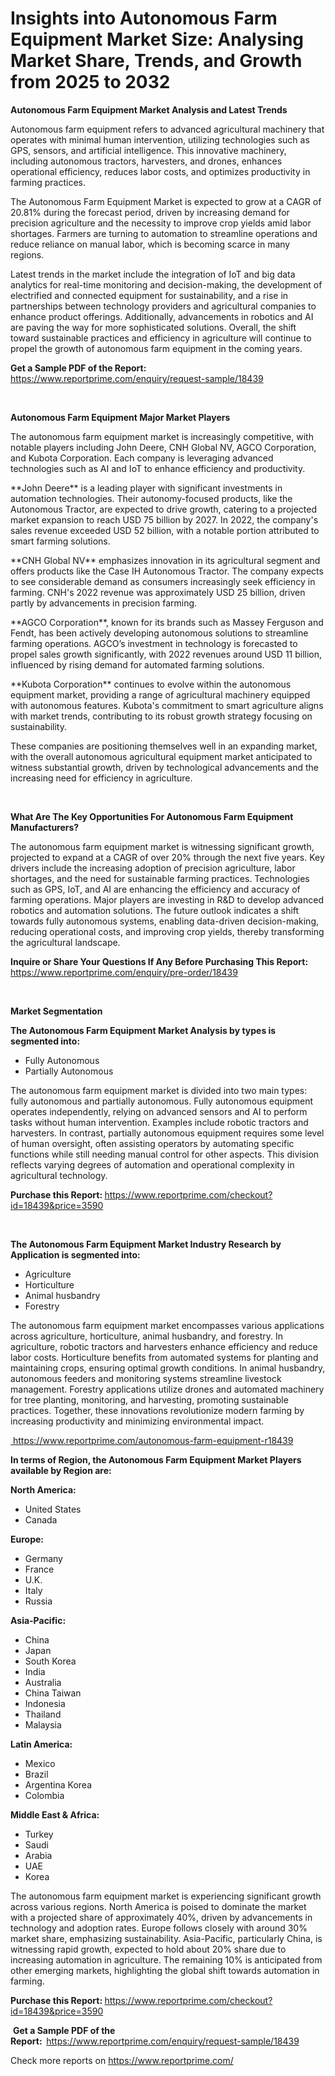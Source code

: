 <p><h1>Insights into Autonomous Farm Equipment Market Size: Analysing Market Share, Trends, and Growth from 2025 to 2032</h1></p><p><strong>Autonomous Farm Equipment Market Analysis and Latest Trends</strong></p>
<p><p>Autonomous farm equipment refers to advanced agricultural machinery that operates with minimal human intervention, utilizing technologies such as GPS, sensors, and artificial intelligence. This innovative machinery, including autonomous tractors, harvesters, and drones, enhances operational efficiency, reduces labor costs, and optimizes productivity in farming practices.</p><p>The Autonomous Farm Equipment Market is expected to grow at a CAGR of 20.81% during the forecast period, driven by increasing demand for precision agriculture and the necessity to improve crop yields amid labor shortages. Farmers are turning to automation to streamline operations and reduce reliance on manual labor, which is becoming scarce in many regions. </p><p>Latest trends in the market include the integration of IoT and big data analytics for real-time monitoring and decision-making, the development of electrified and connected equipment for sustainability, and a rise in partnerships between technology providers and agricultural companies to enhance product offerings. Additionally, advancements in robotics and AI are paving the way for more sophisticated solutions. Overall, the shift toward sustainable practices and efficiency in agriculture will continue to propel the growth of autonomous farm equipment in the coming years.</p></p>
<p><strong>Get a Sample PDF of the Report:&nbsp;</strong> <a href="https://www.reportprime.com/enquiry/request-sample/18439?utm_campaign=3256&utm_medium=2&utm_source=Github&utm_content=ia&utm_term=19032025&utm_id=autonomous-farm-equipment">https://www.reportprime.com/enquiry/request-sample/18439</a></p>
<p>&nbsp;</p>
<p><strong>Autonomous Farm Equipment Major Market Players</strong></p>
<p><p>The autonomous farm equipment market is increasingly competitive, with notable players including John Deere, CNH Global NV, AGCO Corporation, and Kubota Corporation. Each company is leveraging advanced technologies such as AI and IoT to enhance efficiency and productivity.</p><p>**John Deere** is a leading player with significant investments in automation technologies. Their autonomy-focused products, like the Autonomous Tractor, are expected to drive growth, catering to a projected market expansion to reach USD 75 billion by 2027. In 2022, the company's sales revenue exceeded USD 52 billion, with a notable portion attributed to smart farming solutions.</p><p>**CNH Global NV** emphasizes innovation in its agricultural segment and offers products like the Case IH Autonomous Tractor. The company expects to see considerable demand as consumers increasingly seek efficiency in farming. CNH's 2022 revenue was approximately USD 25 billion, driven partly by advancements in precision farming.</p><p>**AGCO Corporation**, known for its brands such as Massey Ferguson and Fendt, has been actively developing autonomous solutions to streamline farming operations. AGCO’s investment in technology is forecasted to propel sales growth significantly, with 2022 revenues around USD 11 billion, influenced by rising demand for automated farming solutions.</p><p>**Kubota Corporation** continues to evolve within the autonomous equipment market, providing a range of agricultural machinery equipped with autonomous features. Kubota's commitment to smart agriculture aligns with market trends, contributing to its robust growth strategy focusing on sustainability.</p><p>These companies are positioning themselves well in an expanding market, with the overall autonomous agricultural equipment market anticipated to witness substantial growth, driven by technological advancements and the increasing need for efficiency in agriculture.</p></p>
<p>&nbsp;</p>
<p><strong>What Are The Key Opportunities For Autonomous Farm Equipment Manufacturers?</strong></p>
<p><p>The autonomous farm equipment market is witnessing significant growth, projected to expand at a CAGR of over 20% through the next five years. Key drivers include the increasing adoption of precision agriculture, labor shortages, and the need for sustainable farming practices. Technologies such as GPS, IoT, and AI are enhancing the efficiency and accuracy of farming operations. Major players are investing in R&D to develop advanced robotics and automation solutions. The future outlook indicates a shift towards fully autonomous systems, enabling data-driven decision-making, reducing operational costs, and improving crop yields, thereby transforming the agricultural landscape.</p></p>
<p><strong>Inquire or Share Your Questions If Any Before Purchasing This Report:</strong> <a href="https://www.reportprime.com/enquiry/pre-order/18439?utm_campaign=3256&utm_medium=2&utm_source=Github&utm_content=ia&utm_term=19032025&utm_id=autonomous-farm-equipment">https://www.reportprime.com/enquiry/pre-order/18439</a></p>
<p>&nbsp;</p>
<p><strong>Market Segmentation</strong></p>
<p><strong>The Autonomous Farm Equipment Market Analysis by types is segmented into:</strong></p>
<p><ul><li>Fully Autonomous</li><li>Partially Autonomous</li></ul></p>
<p><p>The autonomous farm equipment market is divided into two main types: fully autonomous and partially autonomous. Fully autonomous equipment operates independently, relying on advanced sensors and AI to perform tasks without human intervention. Examples include robotic tractors and harvesters. In contrast, partially autonomous equipment requires some level of human oversight, often assisting operators by automating specific functions while still needing manual control for other aspects. This division reflects varying degrees of automation and operational complexity in agricultural technology.</p></p>
<p><strong>Purchase this Report:&nbsp;</strong><a href="https://www.reportprime.com/checkout?id=18439&price=3590&utm_campaign=3256&utm_medium=2&utm_source=Github&utm_content=ia&utm_term=19032025&utm_id=autonomous-farm-equipment">https://www.reportprime.com/checkout?id=18439&price=3590</a></p>
<p>&nbsp;</p>
<p><strong>The Autonomous Farm Equipment Market Industry Research by Application is segmented into:</strong></p>
<p><ul><li>Agriculture</li><li>Horticulture</li><li>Animal husbandry</li><li>Forestry</li></ul></p>
<p><p>The autonomous farm equipment market encompasses various applications across agriculture, horticulture, animal husbandry, and forestry. In agriculture, robotic tractors and harvesters enhance efficiency and reduce labor costs. Horticulture benefits from automated systems for planting and maintaining crops, ensuring optimal growth conditions. In animal husbandry, autonomous feeders and monitoring systems streamline livestock management. Forestry applications utilize drones and automated machinery for tree planting, monitoring, and harvesting, promoting sustainable practices. Together, these innovations revolutionize modern farming by increasing productivity and minimizing environmental impact.</p></p>
<p><a href="https://www.reportprime.com/autonomous-farm-equipment-r18439?utm_campaign=3256&utm_medium=2&utm_source=Github&utm_content=ia&utm_term=19032025&utm_id=autonomous-farm-equipment">&nbsp;https://www.reportprime.com/autonomous-farm-equipment-r18439</a></p>
<p><strong>In terms of Region, the Autonomous Farm Equipment Market Players available by Region are:</strong></p>
<p>
    <p> <strong> North America: </strong>
        <ul>
            <li>United States</li>
            <li>Canada</li>
        </ul>
        </p> 
    <p> <strong> Europe: </strong>
        <ul>
            <li>Germany</li>
            <li>France</li>
            <li>U.K.</li>
            <li>Italy</li>
            <li>Russia</li>
        </ul>
        </p> 
    <p> <strong> Asia-Pacific: </strong>
        <ul>
            <li>China</li>
            <li>Japan</li>
            <li>South Korea</li>
            <li>India</li>
            <li>Australia</li>
            <li>China Taiwan</li>
            <li>Indonesia</li>
            <li>Thailand</li>
            <li>Malaysia</li>
        </ul>
        </p> 
    <p> <strong> Latin America: </strong>
        <ul>
            <li>Mexico</li>
            <li>Brazil</li>
            <li>Argentina Korea</li>
            <li>Colombia</li>
        </ul>
        </p> 
    <p> <strong> Middle East & Africa: </strong>
        <ul>
            <li>Turkey</li>
            <li>Saudi</li>
            <li>Arabia</li>
            <li>UAE</li>
            <li>Korea</li>
        </ul>
    </p>
    </p>
<p><p>The autonomous farm equipment market is experiencing significant growth across various regions. North America is poised to dominate the market with a projected share of approximately 40%, driven by advancements in technology and adoption rates. Europe follows closely with around 30% market share, emphasizing sustainability. Asia-Pacific, particularly China, is witnessing rapid growth, expected to hold about 20% share due to increasing automation in agriculture. The remaining 10% is anticipated from other emerging markets, highlighting the global shift towards automation in farming.</p></p>
<p><strong>Purchase this Report: </strong><a href="https://www.reportprime.com/checkout?id=18439&price=3590&utm_campaign=3256&utm_medium=2&utm_source=Github&utm_content=ia&utm_term=19032025&utm_id=autonomous-farm-equipment">https://www.reportprime.com/checkout?id=18439&price=3590</a></p>
<p>&nbsp;<strong>Get a Sample PDF of the Report:&nbsp;&nbsp;</strong><a href="https://www.reportprime.com/enquiry/request-sample/18439?utm_campaign=3256&utm_medium=2&utm_source=Github&utm_content=ia&utm_term=19032025&utm_id=autonomous-farm-equipment">https://www.reportprime.com/enquiry/request-sample/18439</a></p>
<p><strong></strong></p>
<p>Check more reports on <a href="https://www.reportprime.com/?utm_campaign=3256&utm_medium=2&utm_source=Github&utm_content=ia&utm_term=19032025&utm_id=autonomous-farm-equipment">https://www.reportprime.com/</a></p>
